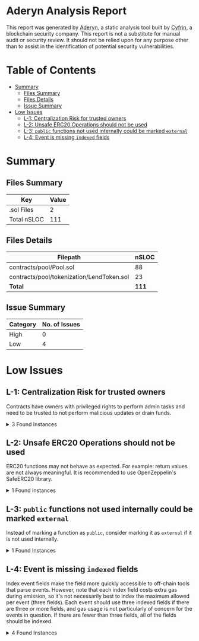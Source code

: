 # Aderyn Analysis Report

This report was generated by [Aderyn](https://github.com/Cyfrin/aderyn), a static analysis tool built by [Cyfrin](https://cyfrin.io), a blockchain security company. This report is not a substitute for manual audit or security review. It should not be relied upon for any purpose other than to assist in the identification of potential security vulnerabilities.
# Table of Contents

- [Summary](#summary)
  - [Files Summary](#files-summary)
  - [Files Details](#files-details)
  - [Issue Summary](#issue-summary)
- [Low Issues](#low-issues)
  - [L-1: Centralization Risk for trusted owners](#l-1-centralization-risk-for-trusted-owners)
  - [L-2: Unsafe ERC20 Operations should not be used](#l-2-unsafe-erc20-operations-should-not-be-used)
  - [L-3: `public` functions not used internally could be marked `external`](#l-3-public-functions-not-used-internally-could-be-marked-external)
  - [L-4: Event is missing `indexed` fields](#l-4-event-is-missing-indexed-fields)


# Summary

## Files Summary

| Key | Value |
| --- | --- |
| .sol Files | 2 |
| Total nSLOC | 111 |


## Files Details

| Filepath | nSLOC |
| --- | --- |
| contracts/pool/Pool.sol | 88 |
| contracts/pool/tokenization/LendToken.sol | 23 |
| **Total** | **111** |


## Issue Summary

| Category | No. of Issues |
| --- | --- |
| High | 0 |
| Low | 4 |


# Low Issues

## L-1: Centralization Risk for trusted owners

Contracts have owners with privileged rights to perform admin tasks and need to be trusted to not perform malicious updates or drain funds.

<details><summary>3 Found Instances</summary>


- Found in contracts/pool/tokenization/LendToken.sol [Line: 14](contracts/pool/tokenization/LendToken.sol#L14)

	```solidity
	contract LendToken is ERC20, Ownable {
	```

- Found in contracts/pool/tokenization/LendToken.sol [Line: 20](contracts/pool/tokenization/LendToken.sol#L20)

	```solidity
	    function mint(address to, uint256 amount) external onlyOwner {
	```

- Found in contracts/pool/tokenization/LendToken.sol [Line: 26](contracts/pool/tokenization/LendToken.sol#L26)

	```solidity
	    function burn(address from, uint256 amount) external onlyOwner {
	```

</details>



## L-2: Unsafe ERC20 Operations should not be used

ERC20 functions may not behave as expected. For example: return values are not always meaningful. It is recommended to use OpenZeppelin's SafeERC20 library.

<details><summary>1 Found Instances</summary>


- Found in contracts/pool/Pool.sol [Line: 85](contracts/pool/Pool.sol#L85)

	```solidity
	        payable(msg.sender).transfer(amount);
	```

</details>



## L-3: `public` functions not used internally could be marked `external`

Instead of marking a function as `public`, consider marking it as `external` if it is not used internally.

<details><summary>1 Found Instances</summary>


- Found in contracts/pool/Pool.sol [Line: 71](contracts/pool/Pool.sol#L71)

	```solidity
	    function calculateInterest(uint256 utilization) public pure returns (uint256) {
	```

</details>



## L-4: Event is missing `indexed` fields

Index event fields make the field more quickly accessible to off-chain tools that parse events. However, note that each index field costs extra gas during emission, so it's not necessarily best to index the maximum allowed per event (three fields). Each event should use three indexed fields if there are three or more fields, and gas usage is not particularly of concern for the events in question. If there are fewer than three fields, all of the fields should be indexed.

<details><summary>4 Found Instances</summary>


- Found in contracts/pool/Pool.sol [Line: 35](contracts/pool/Pool.sol#L35)

	```solidity
	    event CollateralDeposited(address indexed user, uint256 amount);
	```

- Found in contracts/pool/Pool.sol [Line: 36](contracts/pool/Pool.sol#L36)

	```solidity
	    event CollateralWithdrawn(address indexed user, uint256 amount);
	```

- Found in contracts/pool/Pool.sol [Line: 37](contracts/pool/Pool.sol#L37)

	```solidity
	    event CollateralLiquidated(address indexed user, uint256 amountOfCollateral, uint256 amountOfLendTokens);
	```

- Found in contracts/pool/Pool.sol [Line: 38](contracts/pool/Pool.sol#L38)

	```solidity
	    event LendTokenBorrowed(address indexed user, uint256 amount);
	```

</details>



